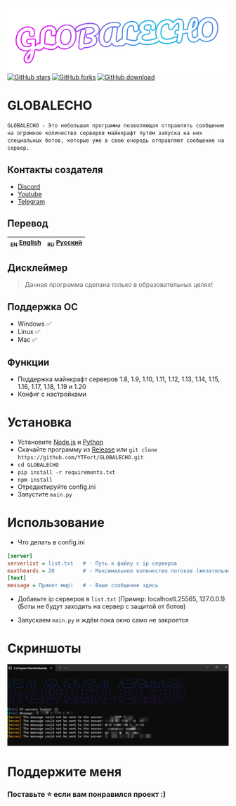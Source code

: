 ![Header](/media/logo.png)
<a href="https://github.com/YTFort/GLOBALECHO/stargazers"><img src="https://badgen.net/github/stars/YTFort/GLOBALECHO" alt="GitHub stars"/></a>
<a href="https://github.com/YTFort/GLOBALECHO"><img src="https://badgen.net/github/forks/YTFort/GLOBALECHO" alt="GitHub forks"/></a>
<a href="https://github.com/YTFort/GLOBALECHO/releases"><img src="https://badgen.net/github/assets-dl/YTFort/GLOBALECHO" alt="GitHub download"/></a>

# GLOBALECHO

`GLOBALECHO - Это небольшая программа позволяющая отправлять сообщение на огромное количество серверов майнкрафт путём запуска на них специальных ботов, которые уже в свою очередь отправляют сообщение на сервер.`

## Контакты создателя

- [Discord](https://discord.gg/bjgpVAxgyE)
- [Youtube](https://youtube.com/c/fortcote)
- [Telegram](https://t.me/FortcoteTG)

## Перевод


| <sub>EN</sub> [English](README.md) | <sub>RU</sub> [Русский](README_RU.md) |
| ---------------------------------- | -------------------------------------------- |

## Дисклеймер

> Данная программа сделана только в образовательных целях!

## Поддержка ОС

* Windows ✅
* Linux ✅
* Mac ✅

## Функции

* Поддержка майнкрафт серверов 1.8, 1.9, 1.10, 1.11, 1.12, 1.13, 1.14, 1.15, 1.16, 1.17, 1.18, 1.19 и 1.20
* Конфиг с настройками

# Установка

* Установите [Node.js](https://nodejs.dev) и [Python](https://www.python.org/)
* Скачайте программу из [Release](https://github.com/YTFort/GLOBALECHO/releases) или `git clone https://github.com/YTFort/GLOBALECHO.git`
* `cd GLOBALECHO`
* `pip install -r requirements.txt`
* `npm install`
* Отредактируйте config.ini
* Запустите `main.py`

# Использование

* Что делать в config.ini

```ini
[server]
serverlist = list.txt   # - Путь к файлу с ip серверов
maxtheards = 20         # - Максимальное количество потоков (желательно 20 - 40)
[text]
message = Привет мир!   # - Ваше сообщение здесь
```

* Добавьте ip серверов в `list.txt` (Пример: localhostL25565, 127.0.0.1) (Боты не будут заходить на сервер с защитой от ботов)

* Запускаем `main.py` и ждём пока окно само не закроется

# Скриншоты

![Main](/media/main.png)

# Поддержите меня

### Поставьте ⭐ если вам понравился проект :)
